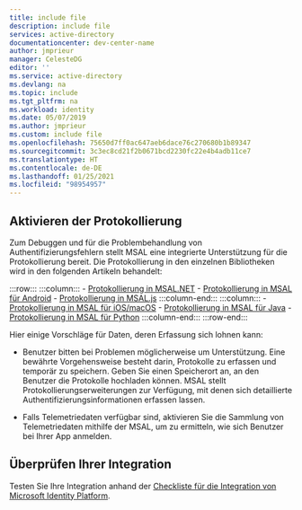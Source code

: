 ```yaml
---
title: include file
description: include file
services: active-directory
documentationcenter: dev-center-name
author: jmprieur
manager: CelesteDG
editor: ''
ms.service: active-directory
ms.devlang: na
ms.topic: include
ms.tgt_pltfrm: na
ms.workload: identity
ms.date: 05/07/2019
ms.author: jmprieur
ms.custom: include file
ms.openlocfilehash: 75650d7ff0ac647aeb6dace76c270680b1b89347
ms.sourcegitcommit: 3c3ec8cd21f2b0671bcd2230fc22e4b4adb11ce7
ms.translationtype: HT
ms.contentlocale: de-DE
ms.lasthandoff: 01/25/2021
ms.locfileid: "98954957"
---
```

## <a name="enable-logging"></a>Aktivieren der Protokollierung

Zum Debuggen und für die Problembehandlung von Authentifizierungsfehlern stellt MSAL eine integrierte Unterstützung für die Protokollierung bereit. Die Protokollierung in den einzelnen Bibliotheken wird in den folgenden Artikeln behandelt:

:::row:::
    :::column:::
        - [Protokollierung in MSAL.NET](../articles/active-directory/develop/msal-logging-dotnet.md)
        - [Protokollierung in MSAL für Android](../articles/active-directory/develop/msal-logging-android.md)
        - [Protokollierung in MSAL.js](../articles/active-directory/develop/msal-logging-js.md)
    :::column-end:::
    :::column:::
        - [Protokollierung in MSAL für iOS/macOS](../articles/active-directory/develop/msal-logging-ios.md)
        - [Protokollierung in MSAL für Java](../articles/active-directory/develop/msal-logging-java.md)
        - [Protokollierung in MSAL für Python](../articles/active-directory/develop/msal-logging-python.md)
    :::column-end:::
:::row-end:::

Hier einige Vorschläge für Daten, deren Erfassung sich lohnen kann:

- Benutzer bitten bei Problemen möglicherweise um Unterstützung. Eine bewährte Vorgehensweise besteht darin, Protokolle zu erfassen und temporär zu speichern. Geben Sie einen Speicherort an, an den Benutzer die Protokolle hochladen können. MSAL stellt Protokollierungserweiterungen zur Verfügung, mit denen sich detaillierte Authentifizierungsinformationen erfassen lassen.

- Falls Telemetriedaten verfügbar sind, aktivieren Sie die Sammlung von Telemetriedaten mithilfe der MSAL, um zu ermitteln, wie sich Benutzer bei Ihrer App anmelden.


## <a name="validate-your-integration"></a>Überprüfen Ihrer Integration

Testen Sie Ihre Integration anhand der [Checkliste für die Integration von Microsoft Identity Platform](../articles/active-directory/develop/identity-platform-integration-checklist.md).
